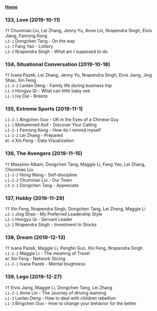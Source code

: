 #### [Home](https://eshtmc.github.io/)    

### 133, Love (2019-10-11)
`TT`  Chunmiao Liu, Lei Zhang, Jenny Yu, Anne Lin, Nrapendra Singh, Elvis Jiang, Fanrong Kong   
`L3-1` Dongchen Tang -  On the way    
`L1-3` Fang Yao - Lottery   
`L3-2` Nrapendra Singh - What am I supposed to do   

### 134, Situational Conversation (2019-10-18)
`TT`  Ivana Pazek, Lei Zhang, Jenny Yu, Nrapendra Singh, Elvis Jiang, Jing Shao, Xin Feng   
`L1-2-2` Lanlan Deng -  Family life during business trip    
`L1-3` Hongyu Qi - What can little baby see   
`L1-1` Ivy Dai - Breeze 

### 135, Extreme Sports (2019-11-1)   
`L1-2-1` Bingchen Guo -  UK in the Eyes of a Chinese Guy    
`L1-1` Mohammed Asif - Discover Your Calling   
`L1-2-1` Fanrong Kong - How do I remind myself   
`L1-2-2` Lei Zhang - Prepared   
`AC-4` Xin Feng - Data Visualization   

### 136, The Avengers (2019-11-15)   
`TT`  Massimo Albani, Dongchen Tang, Maggie Li, Fang Yao, Lei Zhang, Chunmiao Liu  
`L1-2-2` Hong Wang -  Self-discipline    
`L1-2-2` Chunmiao Liu - Our Town   
`L3-2-1` Dongchen Tang - Appreciate   

### 137, Hobby (2019-11-29)   
`TT`  Xin Feng, Nrapendra Singh, Dongchen Tang, Lei Zhang, Maggie Li   
`L2-1` Jing Shao -  My Preferred Leadership Style    
`L2-1` Hongyu Qi - Servant Leader   
`L3-2` Nrapendra Singh - Investment In Stocks   

### 138, Dream (2019-12-13) 
`TT` Ivana Pazek, Maggie Li, Pengfei Guo, Xin Feng, Nrapendra Singh   
`L1-2-2` Maggie Li - The meaning of Travel   
`AC` Xin Feng - Network Slicing   
`L1-2-1` Ivana Pazek - Mental toughness   

### 139, Lego (2019-12-27) 
`TT` Elvis Jiang, Maggie Li, Dongchen Tang, Lei Zhang   
`L1-2-1` Anne Lin - The Journey of driving learning   
`L1-3` Lanlan Deng - How to deal with children rebellion   
`L1-3` Bingchen Guo - How to change your behavior for the better   
   
